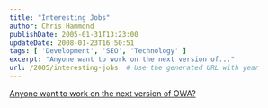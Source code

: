 ```yaml
---
title: "Interesting Jobs"
author: Chris Hammond
publishDate: 2005-01-31T13:23:00
updateDate: 2008-01-23T16:50:51
tags: [ 'Development', 'SEO', 'Technology' ]
excerpt: "Anyone want to work on the next version of..."
url: /2005/interesting-jobs  # Use the generated URL with year
---
```

<P><A href="https://weblogs.asp.net/ksharkey/archive/2005/01/31/363962.aspx">Anyone want to work on the next version of OWA?</A></P>
